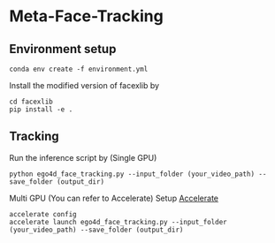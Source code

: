 # Meta-Face-Tracking

## Environment setup
```
conda env create -f environment.yml
```

Install the modified version of facexlib by
```
cd facexlib
pip install -e .
```

## Tracking
Run the inference script by (Single GPU)
```
python ego4d_face_tracking.py --input_folder (your_video_path) --save_folder (output_dir)
```
Multi GPU (You can refer to Accelerate)
Setup [Accelerate](https://huggingface.co/docs/accelerate/index)
```
accelerate config
accelerate launch ego4d_face_tracking.py --input_folder (your_video_path) --save_folder (output_dir)
```

